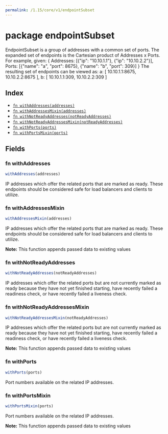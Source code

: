 ```yaml
---
permalink: /1.15/core/v1/endpointSubset
---
```


# package endpointSubset

EndpointSubset is a group of addresses with a common set of ports. The expanded set of endpoints is the Cartesian product of Addresses x Ports. For example, given:
  {
    Addresses: [{"ip": "10.10.1.1"}, {"ip": "10.10.2.2"}],
    Ports:     [{"name": "a", "port": 8675}, {"name": "b", "port": 309}]
  }
The resulting set of endpoints can be viewed as:
    a: [ 10.10.1.1:8675, 10.10.2.2:8675 ],
    b: [ 10.10.1.1:309, 10.10.2.2:309 ]

## Index

* [`fn withAddresses(addresses)`](#fn-withaddresses)
* [`fn withAddressesMixin(addresses)`](#fn-withaddressesmixin)
* [`fn withNotReadyAddresses(notReadyAddresses)`](#fn-withnotreadyaddresses)
* [`fn withNotReadyAddressesMixin(notReadyAddresses)`](#fn-withnotreadyaddressesmixin)
* [`fn withPorts(ports)`](#fn-withports)
* [`fn withPortsMixin(ports)`](#fn-withportsmixin)

## Fields

### fn withAddresses

```ts
withAddresses(addresses)
```

IP addresses which offer the related ports that are marked as ready. These endpoints should be considered safe for load balancers and clients to utilize.

### fn withAddressesMixin

```ts
withAddressesMixin(addresses)
```

IP addresses which offer the related ports that are marked as ready. These endpoints should be considered safe for load balancers and clients to utilize.

**Note:** This function appends passed data to existing values

### fn withNotReadyAddresses

```ts
withNotReadyAddresses(notReadyAddresses)
```

IP addresses which offer the related ports but are not currently marked as ready because they have not yet finished starting, have recently failed a readiness check, or have recently failed a liveness check.

### fn withNotReadyAddressesMixin

```ts
withNotReadyAddressesMixin(notReadyAddresses)
```

IP addresses which offer the related ports but are not currently marked as ready because they have not yet finished starting, have recently failed a readiness check, or have recently failed a liveness check.

**Note:** This function appends passed data to existing values

### fn withPorts

```ts
withPorts(ports)
```

Port numbers available on the related IP addresses.

### fn withPortsMixin

```ts
withPortsMixin(ports)
```

Port numbers available on the related IP addresses.

**Note:** This function appends passed data to existing values